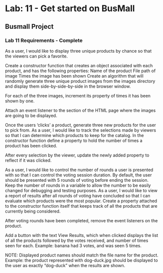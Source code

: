 # Lab: 11 - Get started on BusMall

## **Busmall Project**

### Lab 11 Requirements - Complete

As a user, I would like to display three unique products by chance so that the viewers can pick a favorite.

Create a constructor function that creates an object associated with each product, and has the following properties: Name of the product File path of image Times the image has been shown Create an algorithm that will randomly generate three unique product images from the images directory and display them side-by-side-by-side in the browser window.

For each of the three images, increment its property of times it has been shown by one.

Attach an event listener to the section of the HTML page where the images are going to be displayed.

Once the users ‘clicks’ a product, generate three new products for the user to pick from. As a user, I would like to track the selections made by viewers so that I can determine which products to keep for the catalog. In the constructor function define a property to hold the number of times a product has been clicked.

After every selection by the viewer, update the newly added property to reflect if it was clicked.

As a user, I would like to control the number of rounds a user is presented with so that I can control the voting session duration. By default, the user should be presented with 5 rounds of voting before ending the session. Keep the number of rounds in a variable to allow the number to be easily changed for debugging and testing purposes. As a user, I would like to view a report of results after all rounds of voting have concluded so that I can evaluate which products were the most popular. Create a property attached to the constructor function itself that keeps track of all the products that are currently being considered.

After voting rounds have been completed, remove the event listeners on the product.

Add a button with the text View Results, which when clicked displays the list of all the products followed by the votes received, and number of times seen for each. Example: banana had 3 votes, and was seen 5 times.

NOTE: Displayed product names should match the file name for the product. Example: the product represented with dog-duck.jpg should be displayed to the user as exactly “dog-duck” when the results are shown.
